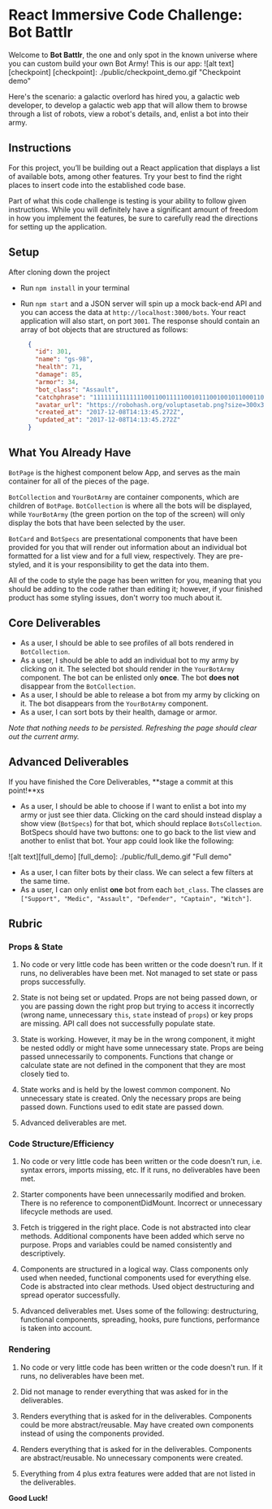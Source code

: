 # React Immersive Code Challenge: Bot Battlr

Welcome to __Bot Battlr__, the one and only spot in the known universe where you can custom build your own Bot Army! 
This is our app:
![alt text][checkpoint]
[checkpoint]: ./public/checkpoint_demo.gif "Checkpoint demo"

Here's the scenario: a galactic overlord has hired you, a galactic web developer, to develop a galactic web app that will allow them to browse through a list of robots, view a robot's details, and, enlist a bot into their army.

## Instructions
For this project, you’ll be building out a React application that displays a list of available bots, among other features. Try your best to find the right places to insert code into the established code base.

Part of what this code challenge is testing is your ability to follow given instructions. While you will definitely have a significant amount of freedom in how you implement the features, be sure to carefully read the directions for setting up the application.

## Setup
After cloning down the project
- Run `npm install` in your terminal
- Run `npm start` and a JSON server will spin up a mock back-end API and you can access the data at `http://localhost:3000/bots`. Your react application will also start, on port `3001`. The response should contain an array of bot objects that are structured as follows:

  ```json
    {
      "id": 301,
      "name": "gs-98",
      "health": 71,
      "damage": 85,
      "armor": 34,
      "bot_class": "Assault",
      "catchphrase": "111111111111110011001111100101110010010110001100",
      "avatar_url": "https://robohash.org/voluptasetab.png?size=300x300&set=set1",
      "created_at": "2017-12-08T14:13:45.272Z",
      "updated_at": "2017-12-08T14:13:45.272Z"
    }
  ```



## What You Already Have

`BotPage` is the highest component below App, and serves as the main container for all of the pieces of the page.

`BotCollection` and `YourBotArmy` are container components, which are children of `BotPage`. `BotCollection` is where all the bots will be displayed, while `YourBotArmy` (the green portion on the top of the screen) will only display the bots that have been selected by the user.

`BotCard` and `BotSpecs` are presentational components that have been provided for you that will render out information about an individual bot formatted for a list view and for a full view, respectively. They are pre-styled, and it is your responsibility to get the data into them.

All of the code to style the page has been written for you, meaning that you should be adding to the code rather than editing it; however, if your finished product has some styling issues, don't worry too much about it.

## Core Deliverables

- As a user, I should be able to see profiles of all bots rendered in `BotCollection`.
- As a user, I should be able to add an individual bot to my army by clicking on it. The selected bot should render in the `YourBotArmy` component. The bot can be enlisted only **once**. The bot **does not** disappear from the `BotCollection`.
- As a user, I should be able to release a bot from my army by clicking on it. The bot disappears from the `YourBotArmy` component.
- As a user, I can sort bots by their health, damage or armor.

_Note that nothing needs to be persisted. Refreshing the page should clear out the current army._

## Advanced Deliverables

If you have finished the Core Deliverables, **stage a commit at this point!**xs

- As a user, I should be able to choose if I want to enlist a bot into my army or just see thier data. Clicking on the card should instead display a show view (`BotSpecs`) for that bot, which should replace `BotsCollection`. BotSpecs should have two buttons: one to go back to the list view and another to enlist that bot. Your app could look like the following:

![alt text][full_demo]
[full_demo]: ./public/full_demo.gif "Full demo"

- As a user, I can filter bots by their class. We can select a few filters at the same time.
- As a user, I can only enlist **one** bot from each `bot_class`. The classes are `["Support", "Medic", "Assault", "Defender", "Captain", "Witch"]`.

## Rubric

### Props & State

1. No code or very little code has been written or the code doesn't run. If it runs, no deliverables have been met. Not managed to set state or pass props successfully.

2. State is not being set or updated. Props are not being passed down, or you are passing down the right prop but trying to access it incorrectly (wrong name, unnecessary `this`, `state` instead of `props`) or key props are missing. API call does not successfully populate state.

3. State is working. However, it may be in the wrong component, it might be nested oddly or might have some unnecessary state. Props are being passed unnecessarily to components. Functions that change or calculate state are not defined in the component that they are most closely tied to.

4. State works and is held by the lowest common component. No unnecessary state is created. Only the necessary props are being passed down. Functions used to edit state are passed down.

5. Advanced deliverables are met.

### Code Structure/Efficiency

1. No code or very little code has been written or the code doesn't run, i.e. syntax errors, imports missing, etc. If it runs, no deliverables have been met.

2. Starter components have been unnecessarily modified and broken. There is no reference to componentDidMount. Incorrect or unnecessary lifecycle methods are used.

3. Fetch is triggered in the right place. Code is not abstracted into clear methods. Additional components have been added which serve no purpose. Props and variables could be named consistently and descriptively.

4. Components are structured in a logical way. Class components only used when needed, functional components used for everything else. Code is abstracted into clear methods. Used object destructuring and spread operator successfully.

5. Advanced deliverables met. Uses some of the following: destructuring, functional components, spreading, hooks, pure functions, performance is taken into account.

### Rendering

1. No code or very little code has been written or the code doesn't run. If it runs, no deliverables have been met.

2. Did not manage to render everything that was asked for in the deliverables.

3. Renders everything that is asked for in the deliverables. Components could be more abstract/reusable. May have created own components instead of using the components provided.

4. Renders everything that is asked for in the deliverables. Components are abstract/reusable. No unnecessary components were created.

5. Everything from 4 plus extra features were added that are not listed in the deliverables.

__Good Luck!__
